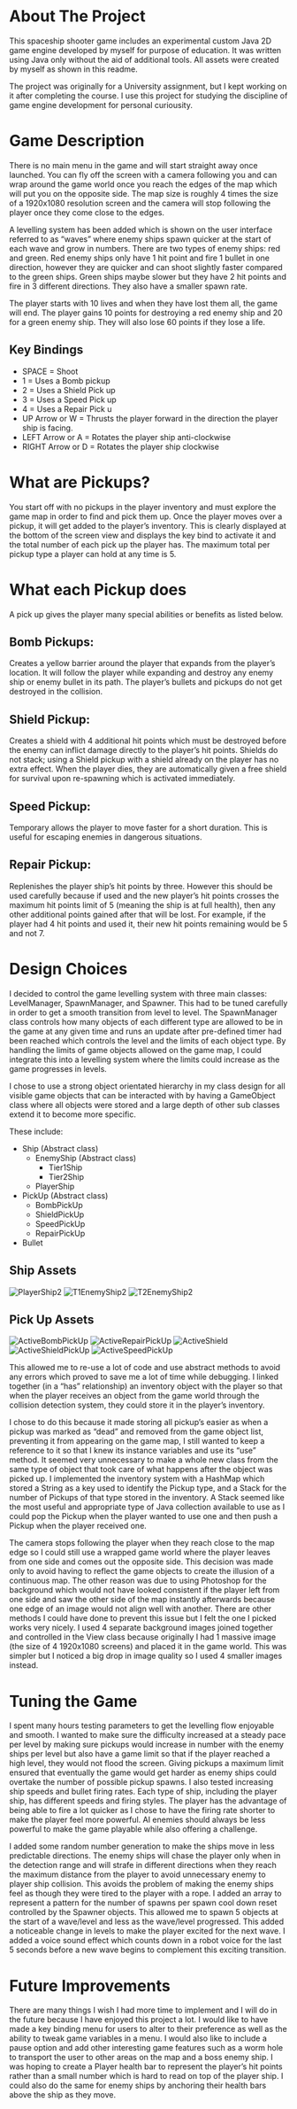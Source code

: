 # About The Project
This spaceship shooter game includes an experimental custom Java 2D game engine developed by myself for purpose of education. It was written using Java only without the aid of additional tools. All assets were created by myself as shown in this readme.

The project was originally for a University assignment, but I kept working on it after completing the course. I use this project for studying the discipline of game engine development for personal curiousity.

# Game Description

There is no main menu in the game and will start straight away once launched. You can fly off the screen with a camera following you and can wrap around the game world once you reach the edges of the map which will put you on the opposite side. The map size is roughly 4 times the size of a 1920x1080 resolution screen and the camera will stop following the player once they come close to the edges.

A levelling system has been added which is shown on the user interface referred to as “waves” where enemy ships spawn quicker at the start of each wave and grow in numbers. There are two types of enemy ships: red and green. Red enemy ships only have 1 hit point and fire 1 bullet in one direction, however they are quicker and can shoot slightly faster compared to the green ships. Green ships maybe slower but they have 2 hit points and fire in 3 different directions. They also have a smaller spawn rate.

The player starts with 10 lives and when they have lost them all, the game will end. The player gains 10 points for destroying a red enemy ship and 20 for a green enemy ship. They will also lose 60 points if they lose a life.

## Key Bindings
- SPACE = Shoot
- 1 = Uses a Bomb pickup 
- 2 = Uses a Shield Pick up
- 3 = Uses a Speed Pick up
- 4 = Uses a Repair Pick u
- UP Arrow or W = Thrusts the player forward in the direction the player ship is facing.
- LEFT Arrow or A = Rotates the player ship anti-clockwise
- RIGHT Arrow or D = Rotates the player ship clockwise

# What are Pickups?
You start off with no pickups in the player inventory and must explore the game map in order to find and pick them up. Once the player moves over a pickup, it will get added to the player’s inventory. This is clearly displayed at the bottom of the screen view and displays the key bind to activate it and the total number of each pick up the player has. The maximum total per pickup type a player can hold at any time is 5.

# What each Pickup does
A pick up gives the player many special abilities or benefits as listed below.

## Bomb Pickups:
Creates a yellow barrier around the player that expands from the player’s location. It will follow the player while expanding and destroy any enemy ship or enemy bullet in its path. The player’s bullets and pickups do not get destroyed in the collision.

## Shield Pickup:
Creates a shield with 4 additional hit points which must be destroyed before the enemy can inflict damage directly to the player’s hit points. Shields do not stack; using a Shield pickup with a shield already on the player has no extra effect. When the player dies, they are automatically given a free shield for survival upon re-spawning which is activated immediately.

## Speed Pickup:
Temporary allows the player to move faster for a short duration. This is useful for escaping enemies in dangerous situations.

## Repair Pickup:
Replenishes the player ship’s hit points by three. However this should be used carefully because if used and the new player’s hit points crosses the maximum hit points limit of 5 (meaning the ship is at full health), then any other additional points gained after that will be lost. For example, if the player had 4 hit points and used it, their new hit points remaining would be 5 and not 7.

# Design Choices
I decided to control the game levelling system with three main classes: LevelManager, SpawnManager, and Spawner. This had to be tuned carefully in order to get a smooth transition from level to level. The SpawnManager class controls how many objects of each different type are allowed to be in the game at any given time and runs an update after pre-defined timer had been reached which controls the level and the limits of each object type. By handling the limits of game objects allowed on the game map, I could integrate this into a levelling system where the limits could increase as the game progresses in levels.

I chose to use a strong object orientated hierarchy in my class design for all visible game objects that can be interacted with by having a GameObject class where all objects were stored and a large depth of other sub classes extend it to become more specific. 

These include:

-	Ship (Abstract class)
    - EnemyShip  (Abstract class)
      -	Tier1Ship
      -	Tier2Ship
    -	PlayerShip
-	PickUp (Abstract class)
    -	BombPickUp
    -	ShieldPickUp
    -	SpeedPickUp
    -	RepairPickUp
-	Bullet

## Ship Assets
![PlayerShip2](https://github.com/Mayron/Java-2D-Space-Shooter-Game/assets/5854995/a2f2ded2-6c70-48f6-b5dc-804a626028f7)
![T1EnemyShip2](https://github.com/Mayron/Java-2D-Space-Shooter-Game/assets/5854995/df06b480-ce65-44e1-9c8b-e11a0f47820a)
![T2EnemyShip2](https://github.com/Mayron/Java-2D-Space-Shooter-Game/assets/5854995/ae9f12f8-f0e7-41be-ac29-3a46f7263883)

## Pick Up Assets
![ActiveBombPickUp](https://github.com/Mayron/Java-2D-Space-Shooter-Game/assets/5854995/4fd37b7f-c350-4b9c-9e2e-a9756e205d50)
![ActiveRepairPickUp](https://github.com/Mayron/Java-2D-Space-Shooter-Game/assets/5854995/37f3ff1c-d2c2-4c84-929d-2197419dc7c1)
![ActiveShield](https://github.com/Mayron/Java-2D-Space-Shooter-Game/assets/5854995/1f593d59-cd5d-4be0-a029-94764d304565)
![ActiveShieldPickUp](https://github.com/Mayron/Java-2D-Space-Shooter-Game/assets/5854995/ba16ced5-b1f3-40c0-977e-8bcb25477955)
![ActiveSpeedPickUp](https://github.com/Mayron/Java-2D-Space-Shooter-Game/assets/5854995/1850e634-5a11-4405-9c2a-3375c607922b)


This allowed me to re-use a lot of code and use abstract methods to avoid any errors which proved to save me a lot of time while debugging. I linked together (in a “has” relationship) an inventory object with the player so that when the player receives an object from the game world through the collision detection system, they could store it in the player’s inventory.

I chose to do this because it made storing all pickup’s easier as when a pickup was marked as “dead” and removed from the game object list, preventing it from appearing on the game map, I still wanted to keep a reference to it so that I knew its instance variables and use its “use” method. It seemed very unnecessary to make a whole new class from the same type of object that took care of what happens after the object was picked up. I implemented the inventory system with a HashMap which stored a String as a key used to identify the Pickup type, and a Stack for the number of Pickups of that type stored in the inventory. A Stack seemed like the most useful and appropriate type of Java collection available to use as I could pop the Pickup when the player wanted to use one and then push a Pickup when the player received one.

The camera stops following the player when they reach close to the map edge so I could still use a wrapped game world where the player leaves from one side and comes out the opposite side. This decision was made only to avoid having to reflect the game objects to create the illusion of a continuous map. The other reason was due to using Photoshop for the background which would not have looked consistent if the player left from one side and saw the other side of the map instantly afterwards because one edge of an image would not align well with another. There are other methods I could have done to prevent this issue but I felt the one I picked works very nicely. I used 4 separate background images joined together and controlled in the View class because originally I had 1 massive image (the size of 4 1920x1080 screens) and placed it in the game world. This was simpler but I noticed a big drop in image quality so I used 4 smaller images instead.

# Tuning the Game
I spent many hours testing parameters to get the levelling flow enjoyable and smooth. I wanted to make sure the difficulty increased at a steady pace per level by making sure pickups would increase in number with the enemy ships per level but also have a game limit so that if the player reached a high level, they would not flood the screen. Giving pickups a maximum limit ensured that eventually the game would get harder as enemy ships could overtake the number of possible pickup spawns. I also tested increasing ship speeds and bullet firing rates. Each type of ship, including the player ship, has different speeds and firing styles. The player has the advantage of being able to fire a lot quicker as I chose to have the firing rate shorter to make the player feel more powerful. AI enemies should always be less powerful to make the game playable while also offering a challenge. 

I added some random number generation to make the ships move in less predictable directions. The enemy ships will chase the player only when in the detection range and will strafe in different directions when they reach the maximum distance from the player to avoid unnecessary enemy to player ship collision. This avoids the problem of making the enemy ships feel as though they were tired to the player with a rope. 
I added an array to represent a pattern for the number of spawns per spawn cool down reset controlled by the Spawner objects. This allowed me to spawn 5 objects at the start of a wave/level and less as the wave/level progressed. This added a noticeable change in levels to make the player excited for the next wave. I added a voice sound effect which counts down in a robot voice for the last 5 seconds before a new wave begins to complement this exciting transition.

# Future Improvements
There are many things I wish I had more time to implement and I will do in the future because I have enjoyed this project a lot. I would like to have made a key binding menu for users to alter to their preference as well as the ability to tweak game variables in a menu. I would also like to include a pause option and add other interesting game features such as a worm hole to transport the user to other areas on the map and a boss enemy ship. I was hoping to create a Player health bar to represent the player’s hit points rather than a small number which is hard to read on top of the player ship. I could also do the same for enemy ships by anchoring their health bars above the ship as they move. 
